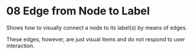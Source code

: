 # 08 Edge from Node to Label

Shows how to visually connect a node to its label(s) by means of edges.
  

These edges, however, are just visual items and do not respond to user
interaction.
